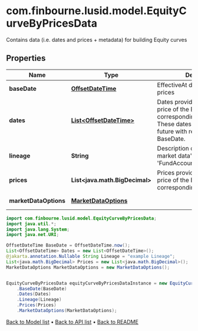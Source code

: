 # com.finbourne.lusid.model.EquityCurveByPricesData
Contains data (i.e. dates and prices + metadata) for building Equity curves

## Properties

Name | Type | Description | Notes
------------ | ------------- | ------------- | -------------
**baseDate** | [**OffsetDateTime**](OffsetDateTime.md) | EffectiveAt date of the provided prices | [default to OffsetDateTime]
**dates** | [**List&lt;OffsetDateTime&gt;**](OffsetDateTime.md) | Dates provided for the forward price of the Equity at the corresponding price in Prices.  These dates should be in the future with respect to the BaseDate. | [default to List<OffsetDateTime>]
**lineage** | **String** | Description of the complex market data&#39;s lineage e.g. &#39;FundAccountant_GreenQuality&#39;. | [optional] [default to String]
**prices** | **List&lt;java.math.BigDecimal&gt;** | Prices provided for the forward price of the Equity at the corresponding date in Dates. | [default to List<java.math.BigDecimal>]
**marketDataOptions** | [**MarketDataOptions**](MarketDataOptions.md) |  | [optional] [default to MarketDataOptions]

```java
import com.finbourne.lusid.model.EquityCurveByPricesData;
import java.util.*;
import java.lang.System;
import java.net.URI;

OffsetDateTime BaseDate = OffsetDateTime.now();
List<OffsetDateTime> Dates = new List<OffsetDateTime>();
@jakarta.annotation.Nullable String Lineage = "example Lineage";
List<java.math.BigDecimal> Prices = new List<java.math.BigDecimal>();
MarketDataOptions MarketDataOptions = new MarketDataOptions();


EquityCurveByPricesData equityCurveByPricesDataInstance = new EquityCurveByPricesData()
    .BaseDate(BaseDate)
    .Dates(Dates)
    .Lineage(Lineage)
    .Prices(Prices)
    .MarketDataOptions(MarketDataOptions);
```


[Back to Model list](../README.md#documentation-for-models) &#8226; [Back to API list](../README.md#documentation-for-api-endpoints) &#8226; [Back to README](../README.md)

